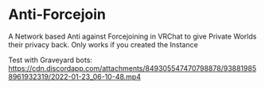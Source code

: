# Anti-Forcejoin
A Network based Anti against Forcejoining in VRChat to give Private Worlds their privacy back. Only works if you created the Instance

Test with Graveyard bots: https://cdn.discordapp.com/attachments/849305547470798878/938819858961932319/2022-01-23_06-10-48.mp4 
